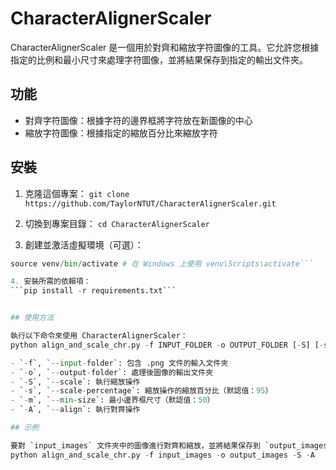 # CharacterAlignerScaler

CharacterAlignerScaler 是一個用於對齊和縮放字符圖像的工具。它允許您根據指定的比例和最小尺寸來處理字符圖像，並將結果保存到指定的輸出文件夾。

## 功能

- 對齊字符圖像：根據字符的邊界框將字符放在新圖像的中心
- 縮放字符圖像：根據指定的縮放百分比來縮放字符

## 安裝

1. 克隆這個專案：
```git clone https://github.com/TaylorNTUT/CharacterAlignerScaler.git```

2. 切換到專案目錄：
```cd CharacterAlignerScaler```

3. 創建並激活虛擬環境（可選）：
```python -m venv venv
source venv/bin/activate # 在 Windows 上使用 venv\Scripts\activate```

4. 安裝所需的依賴項：
```pip install -r requirements.txt```


## 使用方法

執行以下命令來使用 CharacterAlignerScaler：
python align_and_scale_chr.py -f INPUT_FOLDER -o OUTPUT_FOLDER [-S] [-s SCALE_PERCENTAGE] [-m MIN_SIZE] [-A]

- `-f`, `--input-folder`: 包含 .png 文件的輸入文件夾
- `-o`, `--output-folder`: 處理後圖像的輸出文件夾
- `-S`, `--scale`: 執行縮放操作
- `-s`, `--scale-percentage`: 縮放操作的縮放百分比（默認值：95）
- `-m`, `--min-size`: 最小邊界框尺寸（默認值：50）
- `-A`, `--align`: 執行對齊操作

## 示例

要對 `input_images` 文件夾中的圖像進行對齊和縮放，並將結果保存到 `output_images` 文件夾，您可以使用以下命令：
python align_and_scale_chr.py -f input_images -o output_images -S -A






